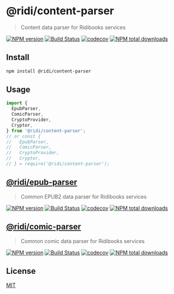 # @ridi/content-parser

> Content data parser for Ridibooks services

[![NPM version](https://badge.fury.io/js/%40ridi%2Fcontent-parser.svg)](https://badge.fury.io/js/%40ridi%2Fcontent-parser)
[![Build Status](https://travis-ci.org/ridi/content-parser.svg?branch=master)](https://travis-ci.org/ridi/content-parser)
[![codecov](https://codecov.io/gh/ridi/content-parser/branch/master/graph/badge.svg)](https://codecov.io/gh/ridi/content-parser)
[![NPM total downloads](https://img.shields.io/npm/dt/%40ridi%2Fcontent-parser.svg)](https://npm.im/%40ridi%2Fcontent-parser)

## Install

```bash
npm install @ridi/content-parser
```

## Usage

```js
import {
  EpubParser,
  ComicParser,
  CryptoProvider,
  Cryptor,
} from '@ridi/content-parser';
// or const {
//   EpubParser,
//   ComicParser,
//   CryptoProvider,
//   Cryptor,
// } = require('@ridi/content-parser');
```

## [@ridi/epub-parser](packages/epub-parser)

> Common EPUB2 data parser for Ridibooks services

[![NPM version](https://badge.fury.io/js/%40ridi%2Fepub-parser.svg)](https://badge.fury.io/js/%40ridi%2Fepub-parser)
[![Build Status](https://travis-ci.org/ridi/content-parser.svg?branch=master)](https://travis-ci.org/ridi/content-parser)
[![codecov](https://codecov.io/gh/ridi/content-parser/branch/master/graph/badge.svg)](https://codecov.io/gh/ridi/content-parser)
[![NPM total downloads](https://img.shields.io/npm/dt/%40ridi%2Fepub-parser.svg)](https://npm.im/%40ridi%2Fepub-parser)

## [@ridi/comic-parser](packages/comic-parser)

> Common comic data parser for Ridibooks services

[![NPM version](https://badge.fury.io/js/%40ridi%2Fcomic-parser.svg)](https://badge.fury.io/js/%40ridi%2Fcomic-parser)
[![Build Status](https://travis-ci.org/ridi/content-parser.svg?branch=master)](https://travis-ci.org/ridi/content-parser)
[![codecov](https://codecov.io/gh/ridi/content-parser/branch/master/graph/badge.svg)](https://codecov.io/gh/ridi/content-parser)
[![NPM total downloads](https://img.shields.io/npm/dt/%40ridi%2Fcomic-parser.svg)](https://npm.im/%40ridi%2Fcomic-parser)

## License

[MIT](https://github.com/ridi/content-parser/blob/master/LICENSE)
